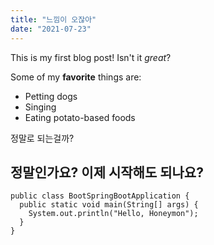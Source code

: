 ```yaml
---
title: "느낌이 오잖아"
date: "2021-07-23"
---
```


This is my first blog post! Isn't it _great_?

Some of my **favorite** things are:

-   Petting dogs
-   Singing
-   Eating potato-based foods

정말로 되는걸까?

## 정말인가요? 이제 시작해도 되나요?

```
public class BootSpringBootApplication {
  public static void main(String[] args) {
    System.out.println("Hello, Honeymon");
  }
}
```

